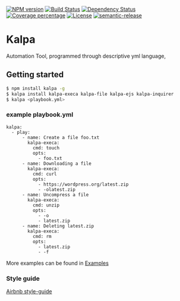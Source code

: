 [![NPM version][npm-image]][npm-url] [![Build Status][travis-image]][travis-url] [![Dependency Status][daviddm-image]][daviddm-url] [![Coverage percentage][coveralls-image]][coveralls-url] [![License][apache-image]][apache-url] [![semantic-release][semantic-release-image]][semantic-release-url]

# Kalpa

Automation Tool, programmed through descriptive yml language,

## Getting started

```sh
$ npm install kalpa -g
$ kalpa install kalpa-execa kalpa-file kalpa-ejs kalpa-inquirer
$ kalpa <playbook.yml>
```

### example playbook.yml

```
kalpa:
  - play:
      - name: Create a file foo.txt
        kalpa-execa:
          cmd: touch
          opts:
            - foo.txt
      - name: Downloading a file
        kalpa-execa:
          cmd: curl
          opts:
            - https://wordpress.org/latest.zip
            - -olatest.zip
      - name: Uncompress a file
        kalpa-execa:
          cmd: unzip
          opts:
            - -o
            - latest.zip
      - name: Deleting latest.zip
        kalpa-execa:
          cmd: rm
          opts:
            - latest.zip
            - -f
```

More examples can be found in [Examples](https://github.com/patilvinay/kalpa/tree/master/examples)

### Style guide

[Airbnb style-guide](https://github.com/airbnb/javascripthttps://github.com/airbnb/javascript)

[npm-image]: https://badge.fury.io/js/kalpa.svg
[npm-url]: https://npmjs.org/package/kalpa
[travis-image]: https://travis-ci.com/patilvinay/kalpa.svg?branch=master
[travis-url]: https://travis-ci.com/patilvinay/kalpa
[daviddm-image]: https://david-dm.org/patilvinay/kalpa.svg?theme=shields.io
[daviddm-url]: https://david-dm.org/patilvinay/kalpa
[coveralls-image]: https://coveralls.io/repos/patilvinay/kalpa/badge.svg
[coveralls-url]: https://coveralls.io/r/patilvinay/kalpa
[apache-image]: https://img.shields.io/badge/License-Apache%202.0-blue.svg
[apache-url]: https://opensource.org/licenses/Apache-2.0
[semantic-release-image]: https://img.shields.io/badge/%20%20%F0%9F%93%A6%F0%9F%9A%80-semantic--release-e10079.svg
[semantic-release-url]: https://github.com/semantic-release/semantic-release
